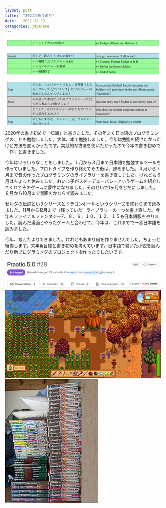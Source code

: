 ```yaml
---
layout: post
title:  "2021年振り返り"
date:   2021-12-29
categories: japanese
---
```


<img src="/images/2021-12-29/game_scripts_project.jpg" width="600px">

2020年の書き初めで「知識」と書きました。その年よく日本語のプログラミングのことも勉強しました。大体、本で勉強しました。今年は勉強を続けたかったけど方法を変えかったです。実践的な方法を使いたかったので今年の書き初めで「作」と書きました。

今年はいろいろなことをしました。１月から３月まで日本語を勉強するツールを作っていました。プロトタイプを作り終えてその後は、諦めました。４月から７月まで昔の作ったプログラミングのライブラリーを書き直しました。けれども６月はちょっと休みました。おいっ子がスターデューバレーというゲームを紹介してくれてそのゲームに夢中になりました。そのせいで1ヶ月をむだにしました。８月から10月まで漫画をかならず読みました。

ゼルダの伝説というシリーズとドラゴンボールというシリーズを終わりまで読みました。11月から12月まで（残っていた）ライブラリーの一つを書き直した。今年もファイナルファンタジー7、８、９、１０、１２、１５も日本語版をやりました。読んだ漫画とやったゲームと合わせて、今年は、これまでで一番日本語を読みました。

今年、考えたよりできました。けれどもあまり何を作りませんでした。ちょっと後悔します。来年新目標と書き初めを考えています。日本語で書いた小説を読んだり新プログラミングのプロジェクトを作ったりしたいです。

<img src="/images/2021-12-29/praatio_pr_summary.png" width="600px">

<img src="/images/2021-12-29/stardew_valley.jpg" width="600px">

<img src="/images/2021-12-29/manga_stack.jpg" width="300px">
